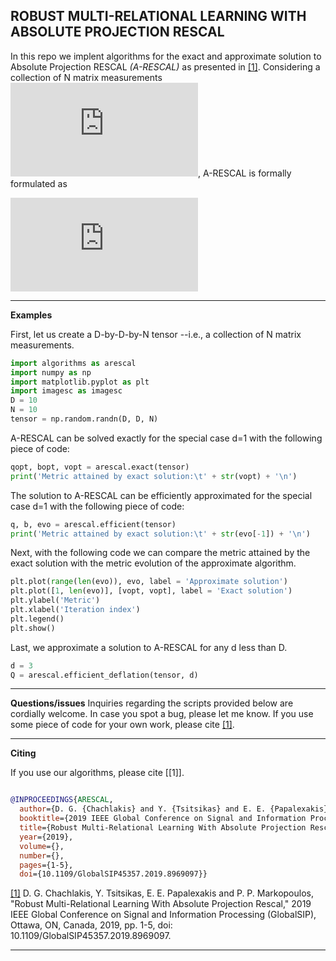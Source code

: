 ## ROBUST MULTI-RELATIONAL LEARNING WITH ABSOLUTE PROJECTION RESCAL


In this repo we implent algorithms for the exact and approximate solution to Absolute Projection RESCAL *(A-RESCAL)* as presented in [[1]](https://ieeexplore.ieee.org/document/8969097). Considering a collection of N matrix measurements ![eqation](https://latex.codecogs.com/svg.latex?%5Cinline%20%5Cmathbf%20X_1%2C%20%5Cmathbf%20X_2%2C%20%5Cldots%2C%20%5Cmathbf%20X_N%2C%20%5Cmathbf%20X_n%20%5Cin%20%5Cmathbb%20R%5E%7BD%5Ctimes%20D%7D%20%5Cforall%20n), A-RESCAL is formally formulated as 

![equation](https://latex.codecogs.com/svg.latex?%5Cunderset%7B%5Cmathbf%20Q%20%5Cin%20%5Cmathbb%20R%5E%7BD%5Ctimes%20d%7D%7E%3A%7E%5Cmathbf%20Q%5E%5Ctop%5Cmathbf%20Q%3D%5Cmathbf%20I_d%7D%7B%5Ctext%7Bmax.%7D%7D%5Csum_%7Bn%3D1%7D%5EN%5Cleft%5C%7C%5Cmathbf%20Q%5E%5Ctop%5Cmathbf%20X_n%5Cmathbf%20Q%5Cright%5C%7C_1.)

---
**Examples**

First, let us create a D-by-D-by-N tensor --i.e., a collection of N matrix measurements. 
```python
import algorithms as arescal
import numpy as np
import matplotlib.pyplot as plt
import imagesc as imagesc
D = 10
N = 10
tensor = np.random.randn(D, D, N)
```
A-RESCAL can be solved exactly for the special case d=1 with the following piece of code:
```python
qopt, bopt, vopt = arescal.exact(tensor)
print('Metric attained by exact solution:\t' + str(vopt) + '\n')
```
The solution to A-RESCAL can be efficiently approximated for the special case d=1 with the following piece of code:
```python
q, b, evo = arescal.efficient(tensor) 
print('Metric attained by exact solution:\t' + str(evo[-1]) + '\n')
```
Next, with the following code we can compare the metric attained by the exact solution with the metric evolution of the approximate algorithm.
```python
plt.plot(range(len(evo)), evo, label = 'Approximate solution')
plt.plot([1, len(evo)], [vopt, vopt], label = 'Exact solution')
plt.ylabel('Metric')
plt.xlabel('Iteration index')
plt.legend()
plt.show()
```
Last, we approximate a solution to A-RESCAL for any d less than D.
```python
d = 3
Q = arescal.efficient_deflation(tensor, d) 
```

---
**Questions/issues**
Inquiries regarding the scripts provided below are cordially welcome. In case you spot a bug, please let me know. If you use some piece of code for your own work, please cite [[1]](https://ieeexplore.ieee.org/document/8969097).

---
**Citing**

If you use our algorithms, please cite [[1]].

```bibtex

@INPROCEEDINGS{ARESCAL,
  author={D. G. {Chachlakis} and Y. {Tsitsikas} and E. E. {Papalexakis} and P. P. {Markopoulos}},
  booktitle={2019 IEEE Global Conference on Signal and Information Processing (GlobalSIP)}, 
  title={Robust Multi-Relational Learning With Absolute Projection Rescal}, 
  year={2019},
  volume={},
  number={},
  pages={1-5},
  doi={10.1109/GlobalSIP45357.2019.8969097}}
```
[[1]](https://ieeexplore.ieee.org/document/8969097) D. G. Chachlakis, Y. Tsitsikas, E. E. Papalexakis and P. P. Markopoulos, "Robust Multi-Relational Learning With Absolute Projection Rescal," 2019 IEEE Global Conference on Signal and Information Processing (GlobalSIP), Ottawa, ON, Canada, 2019, pp. 1-5, doi: 10.1109/GlobalSIP45357.2019.8969097.

---